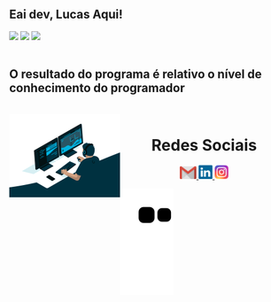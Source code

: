 ## Eai dev, Lucas Aqui!

<div>
  <img  src="http://github-profile-summary-cards.vercel.app/api/cards/profile-details?username=LucasBrito162&theme=github_dark"/>
  <img  src="http://github-profile-summary-cards.vercel.app/api/cards/stats?username=LucasBrito162&theme=github_dark"/>
  <img  src="http://github-profile-summary-cards.vercel.app/api/cards/productive-time?username=LucasBrito162&theme=github_dark&utcOffset=8"/>
</div>
<br>

## O resultado do programa é relativo o nível de conhecimento do programador
<div  align="center"> 
  <div style="display: inline_block"><br>
    <img align="left" height="150" alt="coding-time" src="code.gif">
   </div>
  
  <h1 align="center">Redes Sociais</h1>
    <a href = "mailto: lucas162257@gmail.com">
      <img width="30" src="gmail.svg">
    </a>
    <a href = "https://www.linkedin.com/in/lucasdebritonunes">
      <img width="25" src="linkedin.svg">
    </a>
    <a href = "https://www.instagram.com/lucas.brito07?igshid=OGQ5ZDc2ODk2ZA==">
      <img width="25" src="instagram.png">
    </a>
</div>


![Snake animation](https://github.com/LucasBrito162/LucasBrito162/blob/output/github-contribution-grid-snake.svg)
